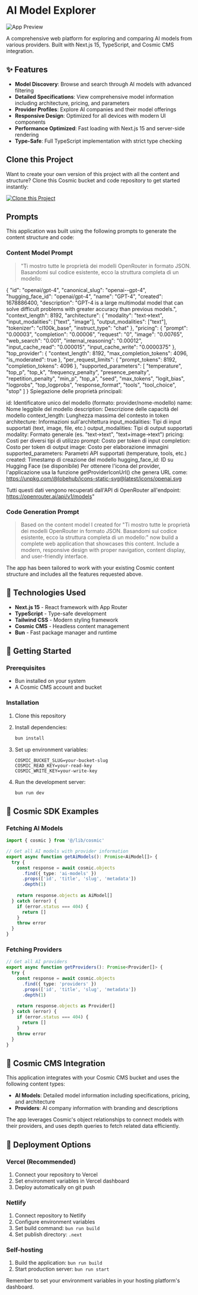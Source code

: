 # AI Model Explorer

![App Preview](https://images.unsplash.com/photo-1555949963-aa79dcee981c?w=1200&h=300&fit=crop&auto=format)

A comprehensive web platform for exploring and comparing AI models from various providers. Built with Next.js 15, TypeScript, and Cosmic CMS integration.

## ✨ Features

- **Model Discovery**: Browse and search through AI models with advanced filtering
- **Detailed Specifications**: View comprehensive model information including architecture, pricing, and parameters
- **Provider Profiles**: Explore AI companies and their model offerings  
- **Responsive Design**: Optimized for all devices with modern UI components
- **Performance Optimized**: Fast loading with Next.js 15 and server-side rendering
- **Type-Safe**: Full TypeScript implementation with strict type checking

## Clone this Project

Want to create your own version of this project with all the content and structure? Clone this Cosmic bucket and code repository to get started instantly:

[![Clone this Project](https://img.shields.io/badge/Clone%20this%20Project-29abe2?style=for-the-badge&logo=cosmic&logoColor=white)](https://app.cosmicjs.com/projects/new?clone_bucket=68cb1e25fe0840663f64ff6a&clone_repository=68cb2b25fe0840663f64ffb7)

## Prompts

This application was built using the following prompts to generate the content structure and code:

### Content Model Prompt

> "Ti mostro tutte le proprietà dei modelli OpenRouter in formato JSON. Basandomi sul codice esistente, ecco la struttura completa di un modello:


{
  "id": "openai/gpt-4",
  "canonical_slug": "openai--gpt-4",
  "hugging_face_id": "openai/gpt-4",
  "name": "GPT-4",
  "created": 1678886400,
  "description": "GPT-4 is a large multimodal model that can solve difficult problems with greater accuracy than previous models.",
  "context_length": 8192,
  "architecture": {
    "modality": "text->text",
    "input_modalities": ["text", "image"],
    "output_modalities": ["text"],
    "tokenizer": "cl100k_base",
    "instruct_type": "chat"
  },
  "pricing": {
    "prompt": "0.00003",
    "completion": "0.00006",
    "request": "0",
    "image": "0.00765",
    "web_search": "0.001",
    "internal_reasoning": "0.00012",
    "input_cache_read": "0.000015",
    "input_cache_write": "0.0000375"
  },
  "top_provider": {
    "context_length": 8192,
    "max_completion_tokens": 4096,
    "is_moderated": true
  },
  "per_request_limits": {
    "prompt_tokens": 8192,
    "completion_tokens": 4096
  },
  "supported_parameters": [
    "temperature",
    "top_p",
    "top_k",
    "frequency_penalty",
    "presence_penalty",
    "repetition_penalty",
    "min_p",
    "top_a",
    "seed",
    "max_tokens",
    "logit_bias",
    "logprobs",
    "top_logprobs",
    "response_format",
    "tools",
    "tool_choice",
    "stop"
  ]
}
Spiegazione delle proprietà principali:

id: Identificatore unico del modello (formato: provider/nome-modello)
name: Nome leggibile del modello
description: Descrizione delle capacità del modello
context_length: Lunghezza massima del contesto in token
architecture: Informazioni sull'architettura
input_modalities: Tipi di input supportati (text, image, file, etc.)
output_modalities: Tipi di output supportati
modality: Formato generale (es. "text->text", "text+image->text")
pricing: Costi per diversi tipi di utilizzo
prompt: Costo per token di input
completion: Costo per token di output
image: Costo per elaborazione immagini
supported_parameters: Parametri API supportati (temperature, tools, etc.)
created: Timestamp di creazione del modello
hugging_face_id: ID su Hugging Face (se disponibile)
Per ottenere l'icona del provider, l'applicazione usa la funzione getProviderIconUrl() che genera URL come:
https://unpkg.com/@lobehub/icons-static-svg@latest/icons/openai.svg

Tutti questi dati vengono recuperati dall'API di OpenRouter all'endpoint: https://openrouter.ai/api/v1/models"

### Code Generation Prompt

> Based on the content model I created for "Ti mostro tutte le proprietà dei modelli OpenRouter in formato JSON. Basandomi sul codice esistente, ecco la struttura completa di un modello:" now build a complete web application that showcases this content. Include a modern, responsive design with proper navigation, content display, and user-friendly interface.

The app has been tailored to work with your existing Cosmic content structure and includes all the features requested above.

## 🚀 Technologies Used

- **Next.js 15** - React framework with App Router
- **TypeScript** - Type-safe development
- **Tailwind CSS** - Modern styling framework
- **Cosmic CMS** - Headless content management
- **Bun** - Fast package manager and runtime

## 🏁 Getting Started

### Prerequisites

- Bun installed on your system
- A Cosmic CMS account and bucket

### Installation

1. Clone this repository
2. Install dependencies:
   ```bash
   bun install
   ```

3. Set up environment variables:
   ```env
   COSMIC_BUCKET_SLUG=your-bucket-slug
   COSMIC_READ_KEY=your-read-key
   COSMIC_WRITE_KEY=your-write-key
   ```

4. Run the development server:
   ```bash
   bun run dev
   ```

## 📡 Cosmic SDK Examples

### Fetching AI Models

```typescript
import { cosmic } from '@/lib/cosmic'

// Get all AI models with provider information
export async function getAiModels(): Promise<AiModel[]> {
  try {
    const response = await cosmic.objects
      .find({ type: 'ai-models' })
      .props(['id', 'title', 'slug', 'metadata'])
      .depth(1)
    
    return response.objects as AiModel[]
  } catch (error) {
    if (error.status === 404) {
      return []
    }
    throw error
  }
}
```

### Fetching Providers

```typescript
// Get all AI providers
export async function getProviders(): Promise<Provider[]> {
  try {
    const response = await cosmic.objects
      .find({ type: 'providers' })
      .props(['id', 'title', 'slug', 'metadata'])
      .depth(1)
    
    return response.objects as Provider[]
  } catch (error) {
    if (error.status === 404) {
      return []
    }
    throw error
  }
}
```

## 🎯 Cosmic CMS Integration

This application integrates with your Cosmic CMS bucket and uses the following content types:

- **AI Models**: Detailed model information including specifications, pricing, and architecture
- **Providers**: AI company information with branding and descriptions

The app leverages Cosmic's object relationships to connect models with their providers, and uses depth queries to fetch related data efficiently.

## 🚀 Deployment Options

### Vercel (Recommended)

1. Connect your repository to Vercel
2. Set environment variables in Vercel dashboard
3. Deploy automatically on git push

### Netlify

1. Connect repository to Netlify
2. Configure environment variables
3. Set build command: `bun run build`
4. Set publish directory: `.next`

### Self-hosting

1. Build the application: `bun run build`
2. Start production server: `bun run start`

Remember to set your environment variables in your hosting platform's dashboard.

<!-- README_END -->